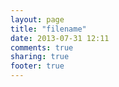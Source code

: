 ```yaml
---
layout: page
title: "filename"
date: 2013-07-31 12:11
comments: true
sharing: true
footer: true
---
```

